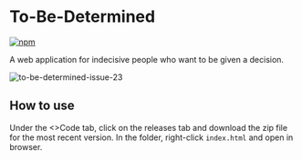 # To-Be-Determined
[![npm](https://img.shields.io/badge/license-MIT-yellow.svg)]()

A web application for indecisive people who want to be given a decision.

![to-be-determined-issue-23](https://user-images.githubusercontent.com/16450416/33458258-6005e746-d5da-11e7-9552-d929882dbdef.gif)

## How to use
Under the <>Code tab, click on the releases tab and download the zip file for the most recent version. In the folder, right-click ```index.html``` and open in browser.
